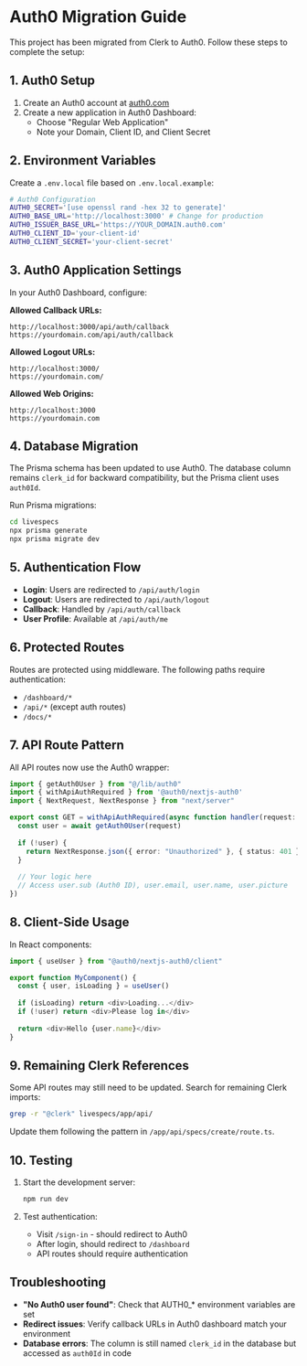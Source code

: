 # Auth0 Migration Guide

This project has been migrated from Clerk to Auth0. Follow these steps to complete the setup:

## 1. Auth0 Setup

1. Create an Auth0 account at [auth0.com](https://auth0.com)
2. Create a new application in Auth0 Dashboard:
   - Choose "Regular Web Application"
   - Note your Domain, Client ID, and Client Secret

## 2. Environment Variables

Create a `.env.local` file based on `.env.local.example`:

```bash
# Auth0 Configuration
AUTH0_SECRET='[use openssl rand -hex 32 to generate]'
AUTH0_BASE_URL='http://localhost:3000' # Change for production
AUTH0_ISSUER_BASE_URL='https://YOUR_DOMAIN.auth0.com'
AUTH0_CLIENT_ID='your-client-id'
AUTH0_CLIENT_SECRET='your-client-secret'
```

## 3. Auth0 Application Settings

In your Auth0 Dashboard, configure:

**Allowed Callback URLs:**
```
http://localhost:3000/api/auth/callback
https://yourdomain.com/api/auth/callback
```

**Allowed Logout URLs:**
```
http://localhost:3000/
https://yourdomain.com/
```

**Allowed Web Origins:**
```
http://localhost:3000
https://yourdomain.com
```

## 4. Database Migration

The Prisma schema has been updated to use Auth0. The database column remains `clerk_id` for backward compatibility, but the Prisma client uses `auth0Id`.

Run Prisma migrations:
```bash
cd livespecs
npx prisma generate
npx prisma migrate dev
```

## 5. Authentication Flow

- **Login**: Users are redirected to `/api/auth/login`
- **Logout**: Users are redirected to `/api/auth/logout`
- **Callback**: Handled by `/api/auth/callback`
- **User Profile**: Available at `/api/auth/me`

## 6. Protected Routes

Routes are protected using middleware. The following paths require authentication:
- `/dashboard/*`
- `/api/*` (except auth routes)
- `/docs/*`

## 7. API Route Pattern

All API routes now use the Auth0 wrapper:

```typescript
import { getAuth0User } from "@/lib/auth0"
import { withApiAuthRequired } from '@auth0/nextjs-auth0'
import { NextRequest, NextResponse } from "next/server"

export const GET = withApiAuthRequired(async function handler(request: NextRequest) {
  const user = await getAuth0User(request)
  
  if (!user) {
    return NextResponse.json({ error: "Unauthorized" }, { status: 401 })
  }
  
  // Your logic here
  // Access user.sub (Auth0 ID), user.email, user.name, user.picture
})
```

## 8. Client-Side Usage

In React components:

```typescript
import { useUser } from "@auth0/nextjs-auth0/client"

export function MyComponent() {
  const { user, isLoading } = useUser()
  
  if (isLoading) return <div>Loading...</div>
  if (!user) return <div>Please log in</div>
  
  return <div>Hello {user.name}</div>
}
```

## 9. Remaining Clerk References

Some API routes may still need to be updated. Search for remaining Clerk imports:
```bash
grep -r "@clerk" livespecs/app/api/
```

Update them following the pattern in `/app/api/specs/create/route.ts`.

## 10. Testing

1. Start the development server:
   ```bash
   npm run dev
   ```

2. Test authentication:
   - Visit `/sign-in` - should redirect to Auth0
   - After login, should redirect to `/dashboard`
   - API routes should require authentication

## Troubleshooting

- **"No Auth0 user found"**: Check that AUTH0_* environment variables are set
- **Redirect issues**: Verify callback URLs in Auth0 dashboard match your environment
- **Database errors**: The column is still named `clerk_id` in the database but accessed as `auth0Id` in code
